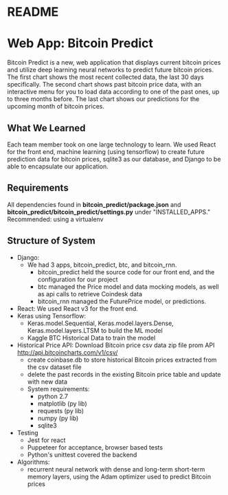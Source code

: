 # README

Web App: Bitcoin Predict
================

Bitcoin Predict is a new, web application that displays current bitcoin prices and utilize deep learning neural networks to predict future bitcoin prices. The first chart shows the most recent collected data, the last 30 days specifically. The second chart shows past bitcoin price data, with an interactive menu for you to load data according to one of the past ones, up to three months before. The last chart shows our predictions for the upcoming month of bitcoin prices.

What We Learned
---------------
Each team member took on one large technology to learn. We used React for the front end, machine learning (using tensorflow) to create future prediction data for bitcoin prices, sqlite3 as our database, and Django to be able to encapsulate our application.

Requirements
---------------
All dependencies found in **bitcoin_predict/package.json** and **bitcoin_predict/bitcoin_predict/settings.py** under "INSTALLED_APPS." Recommended: using a virtualenv

Structure of System
-------------------
- Django: 
    - We had 3 apps, bitcoin_predict, btc, and bitcoin_rnn.  
        - bitcoin_predict held the source code for our front end, and the configuration for our project
        - btc managed the Price model and data mocking models, as well as api calls to retrieve Coindesk data
        - bitcoin_rnn managed the FuturePrice model, or predictions.
- React: 
We used React v3 for the front end. 
- Keras using Tensorflow: 
    - Keras.model.Sequential, Keras.model.layers.Dense, Keras.model.layers.LTSM to build the ML model
    - Kaggle BTC Historical Data to train the model
- Historical Price API:
Download Bitcoin price csv data zip file prom API http://api.bitcoincharts.com/v1/csv/
    - create coinbase.db to store historical Bitcoin prices extracted from the csv dataset file
    - delete the past records in the existing Bitcoin price table and update with new data
    - System requirements:
      * python 2.7
      * matplotlib (py lib)
      * requests (py lib)
      * numpy (py lib)
      * sqlite3
- Testing
    - Jest for react
    - Puppeteer for acceptance, browser based tests
    - Python's unittest covered the backend
- Algorithms: 
    - recurrent neural network with dense and long-term short-term memory layers, using the Adam optimizer used to predict Bitcoin prices 

